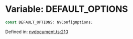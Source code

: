 # Variable: DEFAULT_OPTIONS

```ts
const DEFAULT_OPTIONS: NVConfigOptions;
```

Defined in: [nvdocument.ts:210](https://github.com/thewtex/niivue/blob/main/packages/niivue/src/nvdocument.ts#L210)
